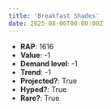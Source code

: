 ```yaml
---
title: 'Breakfast Shades'
date: 2025-08-06T00:00:00Z
---
```

- **RAP**: 1616
- **Value**: -1
- **Demand level**: -1
- **Trend**: -1
- **Projected?**: True
- **Hyped?**: True
- **Rare?**: True
